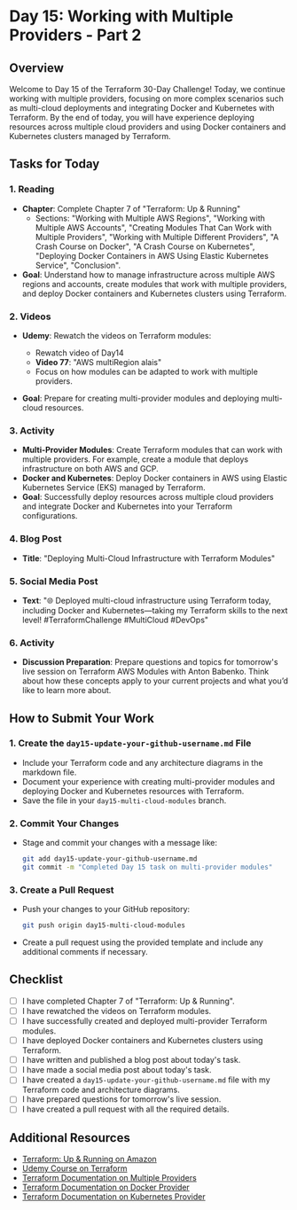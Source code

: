 # Day 15: Working with Multiple Providers - Part 2

## Overview

Welcome to Day 15 of the Terraform 30-Day Challenge! Today, we continue working with multiple providers, focusing on more complex scenarios such as multi-cloud deployments and integrating Docker and Kubernetes with Terraform. By the end of today, you will have experience deploying resources across multiple cloud providers and using Docker containers and Kubernetes clusters managed by Terraform.

## Tasks for Today

### 1. **Reading**
   - **Chapter**: Complete Chapter 7 of "Terraform: Up & Running"
     - Sections: "Working with Multiple AWS Regions", "Working with Multiple AWS Accounts", "Creating Modules That Can Work with Multiple Providers", "Working with Multiple Different Providers", "A Crash Course on Docker", "A Crash Course on Kubernetes", "Deploying Docker Containers in AWS Using Elastic Kubernetes Service", "Conclusion".
   - **Goal**: Understand how to manage infrastructure across multiple AWS regions and accounts, create modules that work with multiple providers, and deploy Docker containers and Kubernetes clusters using Terraform.

### 2. **Videos**
   - **Udemy**: Rewatch the videos on Terraform modules:
     - Rewatch video of Day14
     - **Video 77**: "AWS multiRegion alais"
     - Focus on how modules can be adapted to work with multiple providers.
       
   - **Goal**: Prepare for creating multi-provider modules and deploying multi-cloud resources.

### 3. **Activity**
   - **Multi-Provider Modules**: Create Terraform modules that can work with multiple providers. For example, create a module that deploys infrastructure on both AWS and GCP.
   - **Docker and Kubernetes**: Deploy Docker containers in AWS using Elastic Kubernetes Service (EKS) managed by Terraform.
   - **Goal**: Successfully deploy resources across multiple cloud providers and integrate Docker and Kubernetes into your Terraform configurations.

### 4. **Blog Post**
   - **Title**: "Deploying Multi-Cloud Infrastructure with Terraform Modules"

### 5. **Social Media Post**
   - **Text**: "🌐 Deployed multi-cloud infrastructure using Terraform today, including Docker and Kubernetes—taking my Terraform skills to the next level! #TerraformChallenge #MultiCloud #DevOps"

### 6. **Activity**
   - **Discussion Preparation**: Prepare questions and topics for tomorrow's live session on Terraform AWS Modules with Anton Babenko. Think about how these concepts apply to your current projects and what you’d like to learn more about.

## How to Submit Your Work

### 1. **Create the `day15-update-your-github-username.md` File**
   - Include your Terraform code and any architecture diagrams in the markdown file.
   - Document your experience with creating multi-provider modules and deploying Docker and Kubernetes resources with Terraform.
   - Save the file in your `day15-multi-cloud-modules` branch.

### 2. **Commit Your Changes**
   - Stage and commit your changes with a message like:
     ```bash
     git add day15-update-your-github-username.md
     git commit -m "Completed Day 15 task on multi-provider modules"
     ```

### 3. **Create a Pull Request**
   - Push your changes to your GitHub repository:
     ```bash
     git push origin day15-multi-cloud-modules
     ```
   - Create a pull request using the provided template and include any additional comments if necessary.

## Checklist

- [ ] I have completed Chapter 7 of "Terraform: Up & Running".
- [ ] I have rewatched the videos on Terraform modules.
- [ ] I have successfully created and deployed multi-provider Terraform modules.
- [ ] I have deployed Docker containers and Kubernetes clusters using Terraform.
- [ ] I have written and published a blog post about today's task.
- [ ] I have made a social media post about today's task.
- [ ] I have created a `day15-update-your-github-username.md` file with my Terraform code and architecture diagrams.
- [ ] I have prepared questions for tomorrow's live session.
- [ ] I have created a pull request with all the required details.

## Additional Resources

- [Terraform: Up & Running on Amazon](https://www.amazon.com/Terraform-Running-Infrastructure-Configuration-Management/dp/1492046906)
- [Udemy Course on Terraform](https://www.udemy.com/course/terraform/)
- [Terraform Documentation on Multiple Providers](https://www.terraform.io/docs/language/providers/index.html)
- [Terraform Documentation on Docker Provider](https://registry.terraform.io/providers/kreuzwerker/docker/latest/docs)
- [Terraform Documentation on Kubernetes Provider](https://registry.terraform.io/providers/hashicorp/kubernetes/latest/docs)
